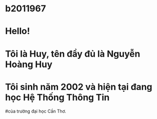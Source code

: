 # b2011967
# Hello!
# Tôi là Huy, tên đầy đủ là Nguyễn Hoàng Huy
# Tôi sinh năm 2002 và hiện tại đang học Hệ Thống Thông Tin 
#của trường đại học Cần Thơ.